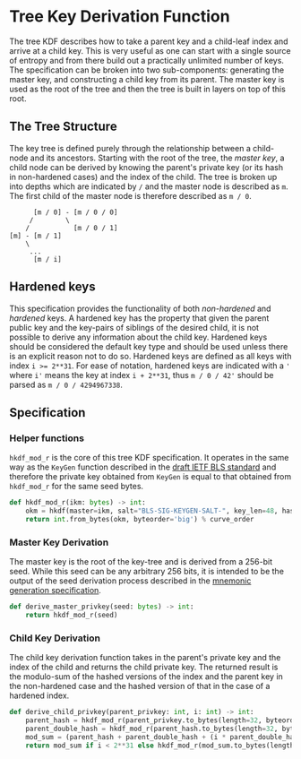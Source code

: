# Tree Key Derivation Function

The tree KDF describes how to take a parent key and a child-leaf index and arrive at a child key. This is very useful as one can start with a single source of entropy and from there build out a practically unlimited number of keys. The specification can be broken into two sub-components: generating the master key, and constructing a child key from its parent. The master key is used as the root of the tree and then the tree is built in layers on top of this root.

## The Tree Structure

The key tree is defined purely through the relationship between a child-node and its ancestors. Starting with the root of the tree, the *master key*, a child node can be derived by knowing the parent's private key (or its hash in non-hardened cases) and the index of the child. The tree is broken up into depths which are indicated by `/` and the master node is described as `m`. The first child of the master node is therefore described as `m / 0`.

```text
      [m / 0] - [m / 0 / 0]
     /        \
    /           [m / 0 / 1]
[m] - [m / 1]
    \
     ...
      [m / i]
```

## Hardened keys

This specification provides the functionality of both *non-hardened* and *hardened* keys. A hardened key has the property that given the parent public key and the key-pairs of siblings of the desired child, it is not possible to derive any information about the child key. Hardened keys should be considered the default key type and should be used unless there is an explicit reason not to do so. Hardened keys are defined as all keys with index `i >= 2**31`. For ease of notation, hardened keys are indicated with a `'` where `i'` means the key at index `i + 2**31`, thus `m / 0 / 42'` should be parsed as `m / 0 / 4294967338`.

## Specification

### Helper functions

`hkdf_mod_r` is the core of this tree KDF specification. It operates in the same way as the `KeyGen` function described in the [draft IETF BLS standard](https://github.com/cfrg/draft-irtf-cfrg-bls-signature/blob/master/draft-irtf-cfrg-bls-signature-00.txt) and therefore the private key obtained from `KeyGen` is equal to that obtained from `hkdf_mod_r` for the same seed bytes.

```python
def hkdf_mod_r(ikm: bytes) -> int:
    okm = hkdf(master=ikm, salt="BLS-SIG-KEYGEN-SALT-", key_len=48, hashmod=sha256)
    return int.from_bytes(okm, byteorder='big') % curve_order
```

### Master Key Derivation

The master key is the root of the key-tree and is derived from a 256-bit seed. While this seed can be any arbitrary 256 bits, it is intended to be the output of the seed derivation process described in the [mnemonic generation specification](./mnemonic.md).

```python
def derive_master_privkey(seed: bytes) -> int:
    return hkdf_mod_r(seed)
```

### Child Key Derivation

The child key derivation function takes in the parent's private key and the index of the child and returns the child private key. The returned result is the modulo-sum of the hashed versions of the index and the parent key in the non-hardened case and the hashed version of that in the case of a hardened index.

```python
def derive_child_privkey(parent_privkey: int, i: int) -> int:
    parent_hash = hkdf_mod_r(parent_privkey.to_bytes(length=32, byteorder='big'))
    parent_double_hash = hkdf_mod_r(parent_hash.to_bytes(length=32, byteorder='big'))
    mod_sum = (parent_hash + parent_double_hash + (i * parent_double_hash)) % curve_order
    return mod_sum if i < 2**31 else hkdf_mod_r(mod_sum.to_bytes(length=32, byteorder='big'))
```
